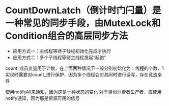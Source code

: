 # CountDownLatch（倒计时门闩量）是一种常见的同步手段，由MutexLock和Condition组合的高层同步方法
- 应用方式一：主线程等待子线程初始化完成才执行
- 应用方式二：多个子线程等待主线程发起“起跑”

count_成员变量用于计数，在上面两种情况下一般分别初始化为：线程的个数、1
实现时需要对count_进行保护，因为多个线程会对其同时进行读写，存在竞态条件

使用notifyAll来通知，因为这是一种状态的变化
对于类似消费者生产者，应使用notify通知，因为那是资源可用的信号